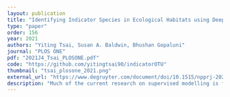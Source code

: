 ```yaml
---
layout: publication
title: "Identifying Indicator Species in Ecological Habitats using Deep Optimal Feature Learning"
type: "paper"
order: 156
year: 2021
authors: "Yiting Tsai, Susan A. Baldwin, Bhushan Gopaluni"
journal: "PLOS ONE"
pdf: "2021J4_Tsai_PLOSONE.pdf"
code: "https://github.com/yitingtsai90/indicatorOTU"
thumbnail: "tsai_plosone_2021.png"
external_url: "https://www.degruyter.com/document/doi/10.1515/npprj-2021-0048/html"
description: "Much of the current research on supervised modelling is focused on maximizing outcome prediction accuracy. However, in engineering disciplines, an arguably more important goal is that of feature extraction, the identification of relevant features associated with the various outcomes. For instance, in microbial communities, the identification of keystone species can often lead to improved prediction of future behavioral shifts. This paper proposes a novel feature extractor based on Deep Learning, which is largely agnostic to underlying assumptions regarding the training data. Starting from a collection of microbial species abundance counts, the Deep Learning model first trains itself to classify the selected distinct habitats. It then identifies indicator species associated with the habitats. The results are then compared and contrasted with those obtained by traditional statistical techniques. The indicator species are similar when compared at top taxonomic levels such as Domain and Phylum, despite visible differences in lower levels such as Class and Order. More importantly, when our estimated indicators are used to predict final habitat labels using simpler models (such as Support Vector Machines and traditional Artificial Neural Networks), the prediction accuracy is improved. Overall, this study serves as a preliminary step that bridges modern, black-box Machine Learning models with traditional, domain expertise-rich techniques."
---
```


